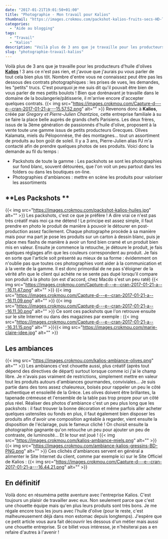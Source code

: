 ```yaml
---
date: "2017-01-21T19:01:50+01:00"
title: "Photographie - Mon travail pour Kalios"
thumbnail: "https://images.crokmou.com/packshot-kalios-fruits-secs-HD-TIFF.png"
categories:
  - "Aide au blogging"
tags:
  - "Travail"
  - "Kalios"
description: "Voilà plus de 3 ans que je travaille pour les producteurs d'huile d'olives <a href='http://mykalios.com/' rel='nofollow'>Kalios</a> ! 3 ans ce n'est pas rien, et j'avoue que j'aurais pu vous parler de tout cela bien plus tôt."
slug: "photographie-travail-kalios"
---
```


Voilà plus de 3 ans que je travaille pour les producteurs d'huile d'olives **[Kalios](http://mykalios.com/)** ! 3 ans ce n'est pas rien, et j'avoue que j'aurais pu vous parler de tout cela bien plus tôt. Nombre d'entre vous ne connaissez peut être pas les dessous des contrats photographiques : les prises de vues, les demandes, les "petits" trucs. C'est pourquoi je me suis dit qu'il pouvait être bien de vous parler de mes petits boulots ! Bien que dorénavant je travaille dans le domaine de la boulangerie/pâtisserie, il m'arrive encore d'accepter quelques contrats. {{< img src="https://images.crokmou.com/Capture-d---e--cran-2017-01-21-a---15.57.52.png" alt="" >}} Revenons donc à **Kalios**, créée par _Gregory et Pierre-Julien Chantzios_, cette entreprise familiale à su se faire la place belle auprès de grands chefs Parisiens. Les deux frères, issus de la 3ème génération de passionnés d'huile d'olive, proposent à la vente toute une gamme issus de petits producteurs Grecques. Olives Kalamata, miels du Péloponnèse, thé des montagnes... tout un assortiment de produits au bon goût de soleil. Il y a 3 ans, Pierre-Julien alias PJ m'a contacté afin de prendre quelques photos de ses produits. Voici donc la demande au fil du temps :

*   Packshots de toute la gamme : Les packshots se sont les photographies sur fond blanc, souvent détourées, que l'on voit un peu partout dans les folders ou dans les boutiques on-line.
*   Photographies d'ambiances : mettre en scène les produits pour valoriser les assortiments

## **Les Packshots **

{{< img src="https://images.crokmou.com/packshot-kalios-huiles.jpg" alt="" >}} Les packshots, c'est ce que je préfère ! A dire vrai ce n'est pas très créatif mais moi ça me détend ! Le principe est assez simple, il faut prendre en photo le produit de manière à pouvoir le détourer en post-production assez facilement. Chaque photographe procède à sa manière mais pour ma part je pose les produits sur un carton à dessin blanc, puis je place mes flashs de manière à avoir un fond bien cramé et un produit bien mis en valeur. Ensuite je commence la retouche, je détoure le produit, je fais quelques réglages afin que les couleurs correspondent au produit. Je fais en sorte que l'article soit présenté au mieux de sa forme : évidemment on n'oublie pas que toutes ces photographies vont aider à la communication et à la vente de la gamme. Il est donc primordial de ne pas s'éloigner de la vérité afin que le client qui achète ne se sente pas dupé lorsqu'il compare son produit à la photo (on est d'accord, chez Macdo s'est un peu raté) {{< img src="https://images.crokmou.com/Capture-d---e--cran-2017-01-21-a---16.11.47.png" alt="" >}} {{< img src="https://images.crokmou.com/Capture-d---e--cran-2017-01-21-a---16.11.09.png" alt="" >}} {{< img src="https://images.crokmou.com/Capture-d---e--cran-2017-01-21-a---16.11.30.png" alt="" >}} Ce sont ces packshots que l'on retrouve ensuite sur le site Internet ou dans des magazines par exemple : {{< img src="https://images.crokmou.com/Capture-d---e--cran-2017-01-21-a---16.31.15.png" alt="" >}}{{< img src="https://images.crokmou.com/marie-claire-idee.jpg" alt="" >}}

## **Les ambiances**

{{< img src="https://images.crokmou.com/kalios-ambiance-olives.png" alt="" >}} Les ambiances c'est chouette aussi, plus créatif (après tout dépend des directives de départ) surtout lorsque comme ici j'ai le champ libre. Je n'avais pas vraiment de restrictions, simplement mettre en valeur tout les produits autours d'ambiances gourmandes, conviviales... Je suis partie dans des tons assez chaleureux, boisés pour rappeler un peu le côté authentique et ensoleillé de la Grèce. Les olives doivent être brillantes, la tapenade crémeuse et l'ensemble de la table pas trop propre pour un côté plus réel. Réaliser des photos d'ambiance c'est un peu plus long que les packshots : il faut trouver la bonne décoration et même parfois aller acheter quelques ustensiles ou fonds en plus, il faut également bien disposer les produits afin d'avoir une composition agréable à regarder, vient ensuite la disposition de l'éclairage, puis le fameux cliché ! On choisit ensuite la photographie gagnante qu'on retouche un peu pour ajouter un peu de contraste, de luminosité... Et le tour est joué ! {{< img src="https://images.crokmou.com/kalios-ambiance-miels.png" alt="" >}} {{< img src="https://images.crokmou.com/ambiance-kalios-gressins-BD-PNG.png" alt="" >}} Ces clichés d'ambiances servent en général a alimenter le Site Internet du client, comme par exemple ici sur le Site Officiel de Kalios : {{< img src="https://images.crokmou.com/Capture-d---e--cran-2017-01-21-a---16.44.21.png" alt="" >}}

## **En définitif**

Voilà donc en résuméma petite aventure avec l'entreprise Kalios. C'est toujours un plaisir de travailler avec eux. Non seulement parce que c'est une chouette équipe mais qu'en plus leurs produits sont très bons. Je me régale encore tous les jours avec l'huile d'olive (pour le reste, c'est malheureusement déjà dans mon estomac depuis longtemps). J'espère que ce petit article vous aura fait découvrir les dessous d'un métier mais aussi une chouette entreprise. Si ce billet vous intéresse, je n'hésiterai pas a en refaire d'autres à l'avenir !
